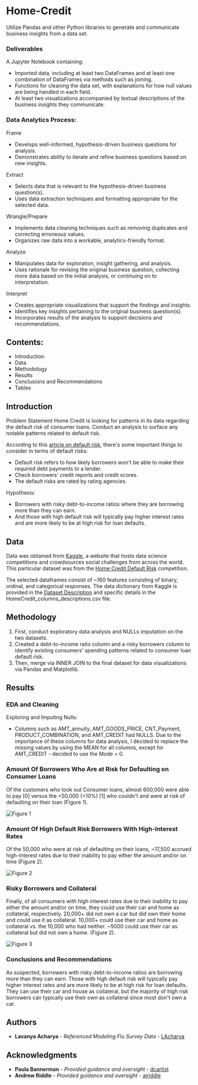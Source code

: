 # Home-Credit
Utilize Pandas and other Python libraries to generate and communicate business insights from a data set.

### Deliverables
A Jupyter Notebook containing:
- Imported data, including at least two DataFrames and at least one combination of DataFrames via methods such as joining.
- Functions for cleaning the data set, with explanations for how null values are being handled in each field.
- At least two visualizations accompanied by textual descriptions of the business insights they communicate.

### Data Analytics Process:
Frame 
- Develops well-informed, hypothesis-driven business questions for analysis.
- Demonstrates ability to iterate and refine business questions based on new insights.

Extract
- Selects data that is relevant to the hypothesis-driven business question(s). 
- Uses data extraction techniques and formatting appropriate for the selected data.

Wrangle/Prepare
- Implements data cleaning techniques such as removing duplicates and correcting erroneous values. 
- Organizes raw data into a workable, analytics-friendly format. 

Analyze
- Manipulates data for exploration, insight gathering, and analysis.
- Uses rationale for revising the original business question, collecting more data based on the initial analysis, or continuing on to interpretation. 

Interpret
- Creates appropriate visualizations that support the findings and insights. 
- Identifies key insights pertaining to the original business question(s).
- Incorporates results of the analysis to support decisions and recommendations.

## Contents:
- Introduction
- Data
- Methodology
- Results
- Conclusions and Recommendations
- Tables

## Introduction
Problem Statement
Home Credit is looking for patterns in its data regarding the default risk of consumer loans. Conduct an analysis to surface any notable patterns related to default risk.

According to this [article on default risk](https://www.investopedia.com/terms/d/defaultrisk.asp#:~:text=Default%20risk%20refers%20to%20the,credit%20reports%20and%20credit%20scores), 
there's some important things to consider in terms of default risks:
- Default risk refers to how likely borrowers won't be able to make their required debt payments to a lender.
- Check borrowers' credit reports and credit scores.
- The default risks are rated by rating agencies.

Hypothesis: 
- Borrowers with risky debt-to-income ratios where they are borrowing more than they can earn. 
- And those with high default risk will typically pay higher interest rates and are more likely to be at high risk for loan defaults.

## Data

Data was obtained from [Kaggle](https://www.kaggle.com), a website that hosts data science competitions and crowdsources social challenges from across the world. This particular dataset was from the [Home Credit Default Risk](https://www.kaggle.com/competitions/home-credit-default-risk/data) competition.

The selected dataframes consist of ~160 features consisting of binary, ordinal, and categorical responses. The data dictionary from Kaggle is provided in the [Dataset Description](https://www.kaggle.com/competitions/home-credit-default-risk/data) and specific details in the HomeCredit_columns_descriptions.csv file.

## Methodology

1. First, conduct exploratory data analysis and NULLs imputation on the two datasets.
2. Created a debt-to-income ratio column and a risky borrowers column to identify existing consumers’ spending patterns related to consumer loan default risk.
3. Then, merge via INNER JOIN to the final dataset for data visualizations via Pandas and Matplotlib.

## Results
### EDA and Cleaning
Exploring and Imputing Nulls:
- Columns such as AMT_annuity, AMT_GOODS_PRICE, CNT_Payment, PRODUCT_COMBINATION, and AMT_CREDIT had NULLS. Due to the importance of these columns for data analysis, I decided to replace the missing values by using the MEAN for all columns, except for AMT_CREDIT - decided to use the Mode = 0. 

### Amount Of Borrowers Who Are at Risk for Defaulting on Consumer Loans
Of the customers who took out Consumer loans, almost 600,000 were able to pay [0] versus the <50,000 (<10%) [1] who couldn't and were at risk of defaulting on their loan (Figure 1).

![Figure 1](https://github.com/drjbeezy/-Home-Credit/blob/main/%23%20Of%20Borrowers%20with%20Types%20of%20Loans.png?raw=true)

### Amount Of High Default Risk Borrowers With High-Interest Rates
Of the 50,000 who were at risk of defaulting on their loans, ~17,500 accrued high-interest rates due to their inability to pay either the amount and/or on time (Figure 2).

![Figure 2](https://github.com/drjbeezy/-Home-Credit/blob/main/%23%20of%20High%20Default%20Risk%20Borrowers%20by%20Interest%20Rate.png?raw=true)

### Risky Borrowers and Collateral
Finally, of all consumers with high interest rates due to their inability to pay either the amount and/or on time, they could use their car and home as collateral, respectively. 20,000+ did not own a car but did own their home and could use it as collateral. 10,000+ could use their car and home as collateral vs. the 10,000 who had neither. ~5000 could use their car as collateral but did not own a home.  (Figure 2).

![Figure 3](https://github.com/drjbeezy/-Home-Credit/blob/main/Risky%20Borrowers%20Car%20and%3AOr%20Home%20Ownership%20as%20Collateral.png?raw=true)

### Conclusions and Recommendations

As suspected, borrowers with risky debt-to-income ratios are borrowing more than they can earn. Those with high default risk will typically pay higher interest rates and are more likely to be at high risk for loan defaults. They can use their car and house as collateral, but the majority of high risk borrowers can typically use their own as collateral since most don't own a car. 

## Authors

- **Lavanya Acharya** - *Referenced Modeling Flu Survey Data* -
    [LAcharya](https://github.com/LAcharya/Modeling-Flu-Survey-Data)

## Acknowledgments

- **Paula Bannerman** - *Provided guidance and oversight* - [dcartist](https://github.com/dcartist)
- **Andrew Riddle** - *Provided guidance and oversight* - [ajriddle](https://github.com/ajriddle)
